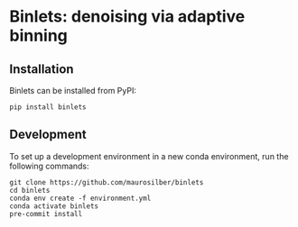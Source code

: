 # Binlets: denoising via adaptive binning

## Installation

Binlets can be installed from PyPI:

```
pip install binlets
```

## Development

To set up a development environment in a new conda environment, run the following commands:

```
git clone https://github.com/maurosilber/binlets
cd binlets
conda env create -f environment.yml
conda activate binlets
pre-commit install
```
